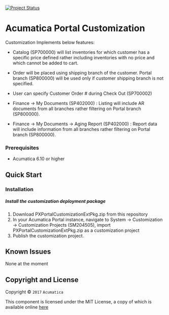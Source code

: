 
[![Project Status](http://opensource.box.com/badges/active.svg)](http://opensource.box.com/badges)

Acumatica Portal Customization 
==================================

Customization Implements below features:

* Catalog (SP700000) will list inventories for which customer has a specific price defined rather including inventories with no price and which cannot be added to cart.

* Order will be placed using shipping branch of the customer. Portal branch (SP800000) will be used only if customer shipping branch is not specified.

* User can specify Customer Order # during Check Out (SP700002)

* Finance -> My Documents (SP402000) : Listing will include AR documents from all branches rather filtering on Portal branch (SP800000). 

* Finance -> My Documents -> Aging Report (SP402000) : Report data will include information from all branches rather filtering on Portal branch (SP800000).


### Prerequisites
* Acumatica 6.10 or higher

Quick Start
-----------

### Installation

##### Install the customization deployment package
1. Download PXPortalCustomizationExtPkg.zip from this repository
2. In your Acumatica Portal instance, navigate to System -> Customization -> Customization Projects (SM204505), import PXPortalCustomizationExtPkg.zip as a customization project
3. Publish the customization project.

Known Issues
------------
None at the moment

## Copyright and License

Copyright © `2017` `Acumatica`

This component is licensed under the MIT License, a copy of which is available online [here](LICENSE.md)
